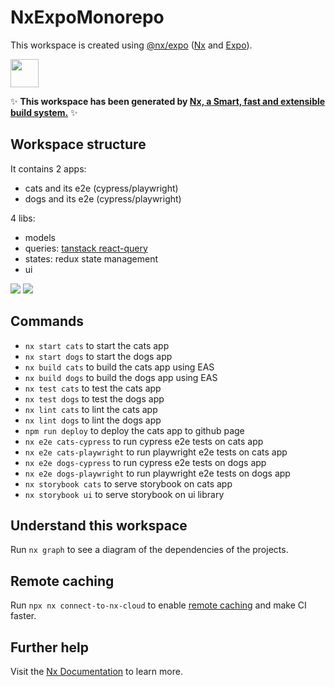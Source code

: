 # NxExpoMonorepo

This workspace is created using [@nx/expo](https://nx.dev/packages/expo) ([Nx](https://nx.dev) and [Expo](https://expo.io/)).

<a href="https://nx.dev" target="_blank" rel="noreferrer"><img src="https://raw.githubusercontent.com/nrwl/nx/master/images/nx-logo.png" width="45"></a>

✨ **This workspace has been generated by [Nx, a Smart, fast and extensible build system.](https://nx.dev)** ✨

## Workspace structure
It contains 2 apps:
- cats and its e2e (cypress/playwright)
- dogs and its e2e (cypress/playwright)

4 libs:
- models
- queries: [tanstack react-query](https://react-query.tanstack.com/)
- states: redux state management
- ui

<img src="https://github.com/xiongemi/nx-expo-monorepo/blob/main/screenshots/cats.png">

<img src="https://github.com/xiongemi/nx-expo-monorepo/blob/main/screenshots/dogs.png">

## Commands
- `nx start cats` to start the cats app
- `nx start dogs` to start the dogs app
- `nx build cats` to build the cats app using EAS
- `nx build dogs` to build the dogs app using EAS
- `nx test cats` to test the cats app
- `nx test dogs` to test the dogs app
- `nx lint cats` to lint the cats app
- `nx lint dogs` to lint the dogs app
- `npm run deploy` to deploy the cats app to github page
- `nx e2e cats-cypress` to run cypress e2e tests on cats app
- `nx e2e cats-playwright` to run playwright e2e tests on cats app
- `nx e2e dogs-cypress` to run cypress e2e tests on dogs app
- `nx e2e dogs-playwright` to run playwright e2e tests on dogs app
- `nx storybook cats` to serve storybook on cats app
- `nx storybook ui` to serve storybook on ui library

## Understand this workspace

Run `nx graph` to see a diagram of the dependencies of the projects.

## Remote caching

Run `npx nx connect-to-nx-cloud` to enable [remote caching](https://nx.app) and make CI faster.

## Further help

Visit the [Nx Documentation](https://nx.dev) to learn more.
